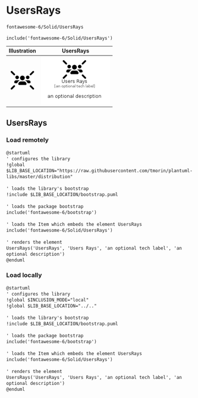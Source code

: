 # UsersRays


```text
fontawesome-6/Solid/UsersRays
```

```text
include('fontawesome-6/Solid/UsersRays')
```



| Illustration | UsersRays |
| :---: | :---: |
| ![illustration for Illustration](../../fontawesome-6/Solid/UsersRays.png) | ![illustration for UsersRays](../../fontawesome-6/Solid/UsersRays.Local.png) |




## UsersRays

### Load remotely
```plantuml
@startuml
' configures the library
!global $LIB_BASE_LOCATION="https://raw.githubusercontent.com/tmorin/plantuml-libs/master/distribution"

' loads the library's bootstrap
!include $LIB_BASE_LOCATION/bootstrap.puml

' loads the package bootstrap
include('fontawesome-6/bootstrap')

' loads the Item which embeds the element UsersRays
include('fontawesome-6/Solid/UsersRays')

' renders the element
UsersRays('UsersRays', 'Users Rays', 'an optional tech label', 'an optional description')
@enduml
```

### Load locally
```plantuml
@startuml
' configures the library
!global $INCLUSION_MODE="local"
!global $LIB_BASE_LOCATION="../.."

' loads the library's bootstrap
!include $LIB_BASE_LOCATION/bootstrap.puml

' loads the package bootstrap
include('fontawesome-6/bootstrap')

' loads the Item which embeds the element UsersRays
include('fontawesome-6/Solid/UsersRays')

' renders the element
UsersRays('UsersRays', 'Users Rays', 'an optional tech label', 'an optional description')
@enduml
```

